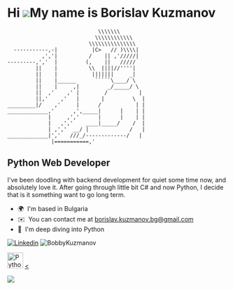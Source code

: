 Hi ![](https://user-images.githubusercontent.com/18350557/176309783-0785949b-9127-417c-8b55-ab5a4333674e.gif)My name is Borislav Kuzmanov
=========================================================================================================================================



```
                             \\\\\\\
                            \\\\\\\\\\\\
                          \\\\\\\\\\\\\\\
  -----------,-|           |C>   // )\\\\|
           ,','|          /    || ,'/////|
---------,','  |         (,    ||   /////
         ||    |          \\  ||||//''''|
         ||    |           |||||||     _|
         ||    |______      `````\____/ \
         ||    |     ,|         _/_____/ \
         ||  ,'    ,' |        /          |
         ||,'    ,'   |       |         \  |
_________|/    ,'     |      /           | |
_____________,'      ,',_____|      |    | |
             |     ,','      |      |    | |
             |   ,','    ____|_____/    /  |
             | ,','  __/ |             /   |
_____________|','   ///_/-------------/   |
              |===========,'
```



Python Web Developer
--------------------

I've been doodling with backend development for quiet some time now, and absolutely love it. After going through little bit C# and now Python, I decide that is it something want to go long term.

*   🌍  I'm based in Bulgaria
*   ✉️  You can contact me at [borislav.kuzmanov.bg@gmail.com](mailto:borislav.kuzmanov.bg@gmail.com)
*   🧠  I'm deep diving into Python

<!-- Your badges
You can use the website to generate badges: https://shields.io/
-->

[![Linkedin](https://img.shields.io/badge/-LinkedIn-blue?style=flat&logo=Linkedin&logoColor=white)](https://www.linkedin.com/in/borislav-kuzmanov-ba339499/)
<img src="https://komarev.com/ghpvc/?username=BobbyKuzmanov&label=Profile%20views&color=green&style=flat" alt="BobbyKuzmanov" />

<a href="https://www.github.com/BobbyKuzmanov" target="_blank" rel="noreferrer">
<p align="left">
<a href="https://www.python.org/" target="_blank" rel="noreferrer"><img src="https://raw.githubusercontent.com/danielcranney/readme-generator/main/public/icons/skills/python-colored.svg" width="36" height="36" alt="Python" /></a><a 
                    
                  
                  
<p align="left">
<a href="https://www.dev.to/bobikuz" target="_blank" rel="noreferrer">
<picture>
<source media="(prefers-color-scheme: dark)" srcset="https://raw.githubusercontent.com/danielcranney/readme-generator/main/public/icons/socials/devdotto-dark.svg" />
<source media="(prefers-color-scheme: light)" srcset="https://raw.githubusercontent.com/danielcranney/readme-generator/main/public/icons/socials/devdotto.svg" /
<img src="https://raw.githubusercontent.com/danielcranney/readme-generator/main/public/icons/socials/devdotto.svg" width="32" height="32" />
<
</picture>
</a></p></b><a
href="http://www.github.com/BobbyKuzmanov"><img
src="https://github-readme-streak-stats.herokuapp.com/?user=BobbyKuzmanov&stroke=ffffff&background=1c1917&ring=0891b2&fire=0891b2&currStreakNum=ffffff&currStreakLabel=0891b2&sideNums=ffffff&sideLabels=ffffff&dates=ffffff&hide_border=true" /></a><a 
[![Harlok's WakaTime stats](https://github-readme-stats.vercel.app/api/wakatime?username=BobbyKuzmanov)](https://github.com/anuraghazra/github-readme-stats)

